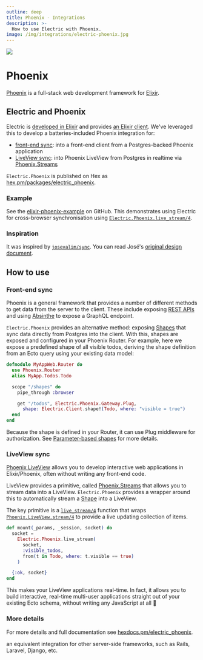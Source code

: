```yaml
---
outline: deep
title: Phoenix - Integrations
description: >-
  How to use Electric with Phoenix.
image: /img/integrations/electric-phoenix.jpg
---
```


<script setup>
  import HelpWanted from '/src/components/HelpWanted.vue'
</script>

<img src="/img/integrations/phoenix.svg" class="product-icon" />

# Phoenix

[Phoenix](https://www.phoenixframework.org) is a full-stack web development framework for [Elixir](https://elixir-lang.org).

## Electric and Phoenix

Electric is [developed in Elixir](/product/sync#how-does-it-work) and provides [an Elixir client](/docs/api/clients/elixir). We've leveraged this to develop a batteries-included Phoenix integration for:

- [front-end sync](#front-end-sync): into a front-end client from a Postgres-backed Phoenix application
- [LiveView sync](#liveview-sync): into Phoenix LiveView from Postgres in realtime via [Phoenix.Streams](/docs/integrations/phoenix#liveview-sync)

`Electric.Phoenix` is published on Hex as [hex.pm/packages/electric_phoenix](https://hex.pm/packages/electric_phoenix).

### Example

See the
[elixir-phoenix-example](https://github.com/electric-sql/electric/tree/main/examples/electric-phoenix-example)
on GitHub. This demonstrates using Electric for cross-browser synchronisation
using
[`Electric.Phoenix.live_stream/4`](https://hexdocs.pm/electric_phoenix/Electric.Phoenix.html#live_stream/4).

### Inspiration

It was inspired by [`josevalim/sync`](https://github.com/josevalim/sync). You can read José's [original design document](https://github.com/josevalim/sync/blob/main/DESIGN.md).

## How to use

### Front-end sync

Phoenix is a general framework that provides a number of different methods to get data from the server to the client. These include exposing [REST APIs](https://hexdocs.pm/phoenix/routing.html#resources) and using [Absinthe](https://hexdocs.pm/absinthe/overview.html) to expose a GraphQL endpoint.

`Electric.Phoenix` provides an alternative method: exposing [Shapes](/docs/guides/shapes) that sync data directly from Postgres into the client. With this, shapes are exposed and configured in your Phoenix Router. For example, here we expose a predefined shape of all visible todos, deriving the shape definition from an Ecto query using your existing data model:

```elixir
defmodule MyAppWeb.Router do
  use Phoenix.Router
  alias MyApp.Todos.Todo

  scope "/shapes" do
    pipe_through :browser

    get "/todos", Electric.Phoenix.Gateway.Plug,
      shape: Electric.Client.shape!(Todo, where: "visible = true")
  end
end
```

Because the shape is defined in your Router, it can use Plug middleware for authorization. See [Parameter-based shapes](https://hexdocs.pm/electric_phoenix/0.1.0-dev-2/Electric.Phoenix.Gateway.Plug.html#module-parameter-based-shapes) for more details.

### LiveView sync

[Phoenix LiveView](https://hexdocs.pm/phoenix_live_view) allows you to develop interactive web applications in Elixir/Phoenix, often without writing any front-end code.

LiveView provides a primitive, called [Phoenix.Streams](https://fly.io/phoenix-files/phoenix-dev-blog-streams) that allows you to stream data into a LiveView. `Electric.Phoenix` provides a wrapper around this to automatically stream a [Shape](/docs/guides/shapes) into a LiveView.

The key primitive is a [`live_stream/4`](https://hexdocs.pm/electric_phoenix/Electric.Phoenix.html#live_stream/4) function that wraps [`Phoenix.LiveView.stream/4`](https://hexdocs.pm/phoenix_live_view/Phoenix.LiveView.html#stream/4) to provide a live updating collection of items.

```elixir
def mount(_params, _session, socket) do
  socket =
    Electric.Phoenix.live_stream(
      socket,
      :visible_todos,
      from(t in Todo, where: t.visible == true)
    )

  {:ok, socket}
end
```

This makes your LiveView applications real-time. In fact, it allows you to build interactive, real-time multi-user applications straight out of your existing Ecto schema, without writing any JavaScript at all 🤯

### More details

For more details and full documentation see [hexdocs.pm/electric_phoenix](https://hexdocs.pm/electric_phoenix).

<HelpWanted issue="1878">
  an equivalent integration for other server-side frameworks, such as Rails, Laravel, Django, etc.
</HelpWanted>

